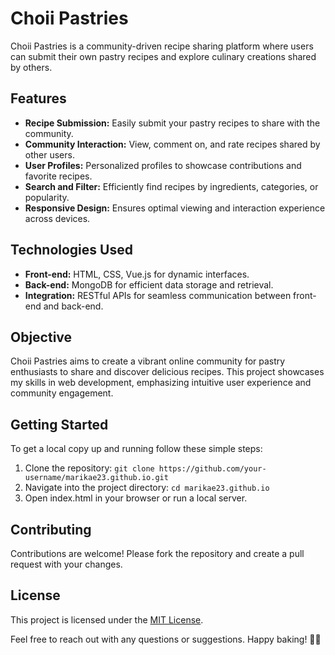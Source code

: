 # Choii Pastries

Choii Pastries is a community-driven recipe sharing platform where users can submit their own pastry recipes and explore culinary creations shared by others.

## Features

- **Recipe Submission:** Easily submit your pastry recipes to share with the community.
- **Community Interaction:** View, comment on, and rate recipes shared by other users.
- **User Profiles:** Personalized profiles to showcase contributions and favorite recipes.
- **Search and Filter:** Efficiently find recipes by ingredients, categories, or popularity.
- **Responsive Design:** Ensures optimal viewing and interaction experience across devices.

## Technologies Used

- **Front-end:** HTML, CSS, Vue.js for dynamic interfaces.
- **Back-end:** MongoDB for efficient data storage and retrieval.
- **Integration:** RESTful APIs for seamless communication between front-end and back-end.

## Objective

Choii Pastries aims to create a vibrant online community for pastry enthusiasts to share and discover delicious recipes. This project showcases my skills in web development, emphasizing intuitive user experience and community engagement.

## Getting Started

To get a local copy up and running follow these simple steps:

1. Clone the repository: `git clone https://github.com/your-username/marikae23.github.io.git`
2. Navigate into the project directory: `cd marikae23.github.io`
3. Open index.html in your browser or run a local server.

## Contributing

Contributions are welcome! Please fork the repository and create a pull request with your changes.

## License

This project is licensed under the [MIT License](LICENSE).

Feel free to reach out with any questions or suggestions. Happy baking! 🍰✨
